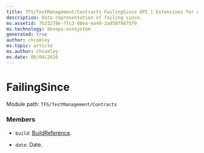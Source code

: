 ```yaml
---
title: TFS/TestManagement/Contracts FailingSince API | Extensions for Azure DevOps Services
description: Data representation of failing since.
ms.assetid: 7633278e-7fc3-88ea-ea49-2ad58f0875f9
ms.technology: devops-ecosystem
generated: true
author: chcomley
ms.topic: article
ms.author: chcomley
ms.date: 08/04/2016
---
```


# FailingSince

Module path: `TFS/TestManagement/Contracts`


### Members

* `build`: [BuildReference](../../../TFS/TestManagement/Contracts/BuildReference.md). 

* `date`: Date. 

